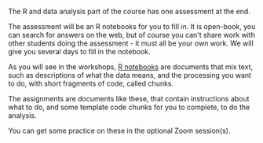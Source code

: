 The R and data analysis part of the course has one assessment at the
end.

The assessment will be an R notebooks for you to fill in. It is open-book,
you can search for answers on the web, but of course you can't share work with
other students doing the assessment - it must all be your own work.  We will
give you several days to fill in the notebook.

As you will see in the workshops, [R
notebooks](https://bookdown.org/yihui/rmarkdown/notebook.html) are documents
that mix text, such as descriptions of what the data means, and the processing
you want to do, with short fragments of code, called chunks.

The assignments are documents like these, that contain instructions
about what to do, and some template code chunks for you to complete, to do the
analysis.

You can get some practice on these in the optional Zoom session(s).

 

 

 

 

 

